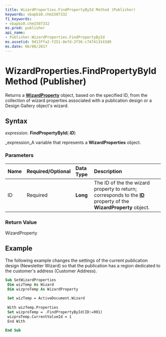 ```yaml
---
title: WizardProperties.FindPropertyById Method (Publisher)
keywords: vbapb10.chm1507332
f1_keywords:
- vbapb10.chm1507332
ms.prod: publisher
api_name:
- Publisher.WizardProperties.FindPropertyById
ms.assetid: 9d13ffa2-f251-0e7d-2f36-c747413143d0
ms.date: 06/08/2017
---
```



# WizardProperties.FindPropertyById Method (Publisher)

Returns a  **[WizardProperty](Publisher.WizardProperty.md)** object, based on the specified ID, from the collection of wizard properties associated with a publication design or a Design Gallery object's wizard.


## Syntax

 _expression_. **FindPropertyById**( **_ID_**)

 _expression_A variable that represents a  **WizardProperties** object.


### Parameters



|**Name**|**Required/Optional**|**Data Type**|**Description**|
|:-----|:-----|:-----|:-----|
|ID|Required| **Long**|The ID of the the wizard property to return; corresponds to the  **[ID](Publisher.WizardProperty.ID.md)** property of the **WizardProperty** object.|

### Return Value

WizardProperty


## Example

The following example changes the settings of the current publication design (Newsletter Wizard) so that the publication has a region dedicated to the customer's address (Customer Address).


```vb
Sub SetWizardProperties 
 Dim wizTemp As Wizard 
 Dim wizproTemp As WizardProperty 
 
 Set wizTemp = ActiveDocument.Wizard 
 
 With wizTemp.Properties 
 Set wizproTemp = .FindPropertyById(ID:=901) 
 wizproTemp.CurrentValueId = 1 
 End With 
 
End Sub
```


